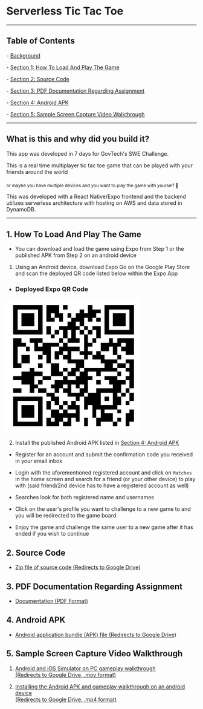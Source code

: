 # Serverless Tic Tac Toe

---

## Table of Contents

\- [Background](###What-is-this-and-why-did-you-build-it?)

\- [Section 1: How To Load And Play The Game](###1.-How-To-Load-And-Play-The-Game)

\- [Section 2: Source Code](###2.-Source-Code)

\- [Section 3: PDF Documentation Regarding Assignment](###3.-PDF-Documentation-Regarding-Assignment)

\- [Section 4: Android APK](###4.-Android-APK)

\- [Section 5: Sample Screen Capture Video Walkthrough](###5.-Sample-Screen-Capture-Video-Walkthrough)

---

## What is this and why did you build it?

This app was developed in 7 days for GovTech's SWE Challenge.

This is a real time multiplayer tic tac toe game that can be played with your friends around the world

<sub>or maybe you have multiple devices and you want to play the game with yourself 🤔</sub>

This was developed with a React Native/Expo frontend and the backend utilizes serverless architecture with hosting on AWS and data stored in DynamoDB.

---

## 1. How To Load And Play The Game

* You can download and load the game using Expo from Step 1 or the published APK from Step 2 on an android device  

1. Using an Android device, download Expo Go on the Google Play Store and scan the deployed QR code listed below within the Expo App

* ### Deployed Expo QR Code

![QR CODE](./assets/qrcode.jpg)

2. Install the published Android APK listed in [Section 4: Android APK](###4.-Android-APK)

* Register for an account and submit the confirmation code you received in your email inbox

* Login with the aforementioned registered account and click on `Matches` in the home screen and search for a friend (or your other device) to play with (said friend/2nd device has to have a registered account as well)

* Searches look for both registered name and usernames

* Click on the user's profile you want to challenge to a new game to and you will be redirected to the game board

* Enjoy the game and challenge the same user to a new game after it has ended if you wish to continue

## 2. Source Code

* [Zip file of source code (Redirects to Google Drive)](https://drive.google.com/file/d/1zYIXCZyeJpRgPekLQsvzRXV8091BSZm4/view?usp=sharing)

## 3. PDF Documentation Regarding Assignment

* [Documentation (PDF Format)](./assets/documentation.pdf)

## 4. Android APK

* [Android application bundle (APK) file (Redirects to Google Drive)](https://drive.google.com/file/d/1InKJklTQsUM30c63rcc0QigQ12ulHd23/view?usp=sharing)

## 5. Sample Screen Capture Video Walkthrough

1. [Android and iOS Simulator on PC gameplay walkthrough <br>(Redirects to Google Drive, .mov format)](https://drive.google.com/file/d/1kyzgvP8fZd9ge07aQjomm5NnE9HO7zHk/view?usp=sharing)

2. [Installing the Android APK and gameplay walkthrough on an android device <br/>(Redirects to Google Drive, .mp4 format)](https://drive.google.com/file/d/17hKMPsicUyYcYP_18fFQmT9eU1LwHD8B/view?usp=sharing)
